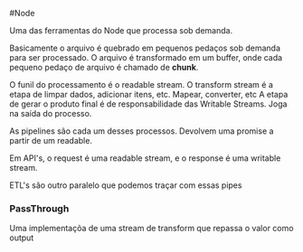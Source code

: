 
#Node 

Uma das ferramentas do Node que processa sob demanda.

Basicamente o arquivo é quebrado em pequenos pedaços sob demanda para ser processado. O arquivo é transformado em um buffer, onde cada pequeno pedaço de arquivo é chamado de **chunk**.

O funil do processamento é o readable stream.
O transform stream é a etapa de limpar dados, adicionar itens, etc. Mapear, converter, etc
A etapa de gerar o produto final é de responsabilidade das Writable Streams. Joga na saída do processo.

As pipelines são cada um desses processos. Devolvem uma promise a partir de um readable.

Em API's, o request é uma readable stream, e o response é uma writable stream.

ETL's são outro paralelo que podemos traçar com essas pipes

### PassThrough

Uma implementaçõa de uma stream de transform que repassa o valor como output
